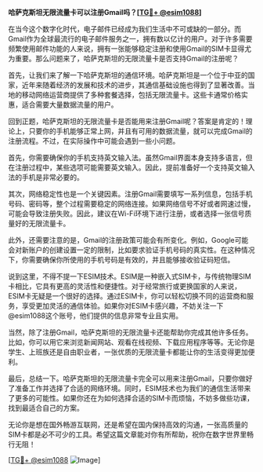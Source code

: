 **哈萨克斯坦无限流量卡可以注册Gmail吗？[[TG💪+ @esim1088](https://t.me/s/esim1088)]**

在当今这个数字化时代，电子邮件已经成为我们生活中不可或缺的一部分。而Gmail作为全球最流行的电子邮件服务之一，拥有数以亿计的用户。对于许多需要频繁使用邮件功能的人来说，拥有一张能够稳定注册和使用Gmail的SIM卡显得尤为重要。那么问题来了，哈萨克斯坦的无限流量卡是否支持Gmail的注册呢？

首先，让我们来了解一下哈萨克斯坦的通信环境。哈萨克斯坦是一个位于中亚的国家，近年来随着经济的发展和技术的进步，其通信基础设施也得到了显著改善。当地的移动网络运营商提供了多种套餐选择，包括无限流量卡。这些卡通常价格实惠，适合需要大量数据流量的用户。

回到正题，哈萨克斯坦的无限流量卡是否能用来注册Gmail呢？答案是肯定的！理论上，只要你的手机能够正常上网，并且有可用的数据流量，就可以完成Gmail的注册流程。不过，在实际操作中可能会遇到一些小问题。

首先，你需要确保你的手机支持英文输入法。虽然Gmail界面本身支持多语言，但在注册过程中，某些选项可能需要英文输入。因此，提前准备好一个支持英文输入法的手机是非常必要的。

其次，网络稳定性也是一个关键因素。注册Gmail需要填写一系列信息，包括手机号码、密码等，整个过程需要稳定的网络连接。如果网络信号不好或者网速过慢，可能会导致注册失败。因此，建议在Wi-Fi环境下进行注册，或者选择一张信号质量好的无限流量卡。

此外，还需要注意的是，Gmail的注册政策可能会有所变化。例如，Google可能会对新账户的创建设置一定的限制，比如要求验证手机号码的真实性。在这种情况下，你需要确保你所使用的手机号码是有效的，并且能够接收验证码短信。

说到这里，不得不提一下ESIM技术。ESIM是一种嵌入式SIM卡，与传统物理SIM卡相比，它具有更高的灵活性和便捷性。对于经常旅行或更换国家的人来说，ESIM卡无疑是一个很好的选择。通过ESIM卡，你可以轻松切换不同的运营商和服务，享受更加灵活的通信体验。如果你对ESIM卡感兴趣，不妨关注一下@esim1088这个账号，他们提供的信息非常专业且实用。

当然，除了注册Gmail，哈萨克斯坦的无限流量卡还能帮助你完成其他许多任务。比如，你可以用它来浏览新闻网站、观看在线视频、下载应用程序等等。无论你是学生、上班族还是自由职业者，一张优质的无限流量卡都能让你的生活变得更加便利。

最后，总结一下。哈萨克斯坦的无限流量卡完全可以用来注册Gmail，只要你做好了准备工作并选择了合适的网络环境。同时，ESIM技术也为我们的通信生活带来了更多的可能性。如果你还在为如何选择合适的SIM卡而烦恼，不妨多做些功课，找到最适合自己的方案。

无论你是想在国外畅游互联网，还是希望在国内保持高效的沟通，一张高质量的SIM卡都是必不可少的工具。希望这篇文章能对你有所帮助，祝你在数字世界里畅行无阻！

[[TG💪+ @esim1088](https://t.me/s/esim1088) ![Image](https://i.postimg.cc/4NQfJmqS/Snipaste-2025-05-13-00-14-12.png)]